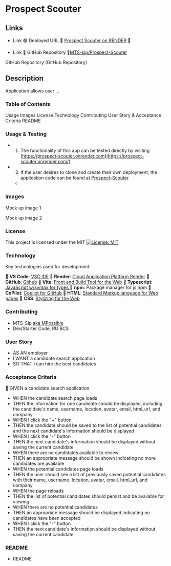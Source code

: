 # Prospect Scouter

## Links

- Link 🟢 Deployed URL 🔹 [Prospect Scouter on RENDER](https://prospect-scouter.onrender.com/) 🔹

- Link 🔴 GitHub Repository 🔴[MTS-sip/Prospect-Scouter](https://github.com/MTS-sip/Prospect-Scouter)

GitHub Repository (GitHub Repository)

## Description

Application allows user ...

### Table of Contents

Usage
Images
License
Technology
Contributing
User Story &
Acceptance Criteria
README

### Usage & Testing

- 1. The functionality of this app can be tested directly by visiting [https://prospect-scouter.onrender.com](https://prospect-scouter.onrender.com/)

- 2. If the user desires to clone and create their own deployment, the application code can be found at [Prospect-Scouter](https://github.com/MTS-sip/)
  -

### Images

Mock up image 1

Mock up image 2

### License

This project is licensed under the MIT
[![License: MIT](https://img.shields.io/badge/License-MIT-yellow.svg)](https://opensource.org/licenses/MIT)

### Technology

Key technologies used for development:

🔹 **VS Code**: [VSC IDE](https://code.visualstudio.com/)
🔹 **Render**: [Cloud Application Platform Render](https://render.com/)
🔹 **GitHub**: [Github](https://github.com/)
🔹 **Vite**: [ Front end Build Tool for the Web](https://vite.dev/)
🔹 **Typescript**: [JavaScript w/syntax for types ](https://www.w3schools.com/typescript/typescript_intro.php)
🔹 **npm**: Package manager for js npm
🔹 **CoPilot**: [Copilot for GitHub](https://github.com/features/copilot?ef_id=_k_Cj0KCQjw4v6-BhDuARIsALprm30F26jOBa_tX-MdbRzSHmPNFiQCmfhZXt1XYobPc8mf7E3NM44SAmQaAipREALw_wcB_k_&OCID=AIDcmmb150vbv1_SEM__k_Cj0KCQjw4v6-BhDuARIsALprm30F26jOBa_tX-MdbRzSHmPNFiQCmfhZXt1XYobPc8mf7E3NM44SAmQaAipREALw_wcB_k_&gad_source=1&gclid=Cj0KCQjw4v6-BhDuARIsALprm30F26jOBa_tX-MdbRzSHmPNFiQCmfhZXt1XYobPc8mf7E3NM44SAmQaAipREALw_wcB)
🔹 **HTML**: [Standard Markup language for Web pages](https://www.w3schools.com/html/)
🔹 **CSS**: [Stylizing for the Web](https://www.w3schools.com/css/)

### Contributing

- MTS-Sip [aka MPossible](https://github.com/MTS-sip)
- Dev/Starter Code, RU BCS

### User Story

- AS AN employer
- I WANT a candidate search application
- SO THAT I can hire the best candidates

### Acceptance Criteria

🔹 GIVEN a candidate search application

- WHEN the candidate search page loads
- THEN the information for one candidate should be displayed, including the candidate's name, username, location, avatar, email, html_url, and company
- WHEN I click the "+" button
- THEN the candidate should be saved to the list of potential candidates and the next candidate's information should be displayed
- WHEN I click the "-" button
- THEN the next candidate's information should be displayed without saving the current candidate
- WHEN there are no candidates available to review
- THEN an appropriate message should be shown indicating no more candidates are available
- WHEN the potential candidates page loads
- THEN the user should see a list of previously saved potential candidates with their name, username, location, avatar, email, html_url, and company
- WHEN the page reloads
- THEN the list of potential candidates should persist and be available for viewing
- WHEN there are no potential candidates
- THEN an appropriate message should be displayed indicating no candidates have been accepted
- WHEN I click the "-" button
- THEN the next candidate's information should be displayed without saving the current candidate

### README

- README
